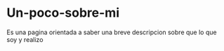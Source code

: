 # Un-poco-sobre-mi
Es una pagina orientada a saber una breve descripcion sobre que lo que soy y realizo
